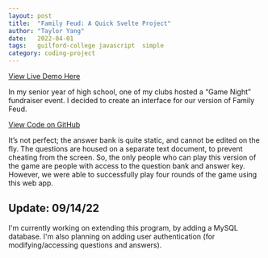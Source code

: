 ```yaml
---
layout: post
title:  "Family Feud: A Quick Svelte Project"
author: "Taylor Yang"
date:   2022-04-01
tags: 	guilford-college javascript  simple
category: coding-project
---
```


[View Live Demo Here](https://family-feud-hosa.vercel.app/?q=1)

In my senior year of high school, one of my clubs hosted a “Game Night” fundraiser event.
I decided to create an interface for our version of Family Feud.

[View Code on GitHub](https://github.com/yang-taylor/family-feud)

It’s not perfect; the answer bank is quite static, and cannot be edited on the fly.
The questions are housed on a separate text document, to prevent cheating from the screen.
So, the only people who can play this version of the game are people with access to the question bank and answer key. 
However, we were able to successfully play four rounds of the game using this web app.

## Update: 09/14/22

I'm currently working on extending this program, by adding a MySQL database.
I'm also planning on adding user authentication (for modifying/accessing questions and answers).